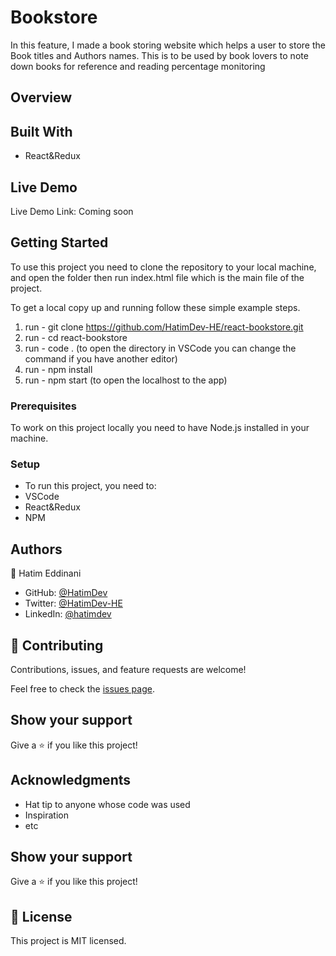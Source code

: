 # Bookstore

In this feature, I made a book storing website which helps a user to store the Book titles and Authors names. This is to be used by book lovers to note down books for reference and reading percentage monitoring
## Overview

## Built With

- React&Redux

## Live Demo

Live Demo Link: Coming soon

## Getting Started

To use this project you need to clone the repository to your local machine, and open the folder then run index.html file which is the main file of the project.

To get a local copy up and running follow these simple example steps.
1. run - git clone https://github.com/HatimDev-HE/react-bookstore.git
2. run - cd react-bookstore
3. run - code . (to open the directory in VSCode you can change the command if you have another editor)
4. run - npm install
5. run - npm start (to open the localhost to the app)

### Prerequisites

To work on this project locally you need to have Node.js installed in your machine.

### Setup
- To run this project, you need to:
- VSCode
- React&Redux
- NPM

## Authors

👤 Hatim Eddinani

- GitHub: [@HatimDev](https://twitter.com/HatimDev)
- Twitter: [@HatimDev-HE](https://github.com/HatimDev-HE)
- LinkedIn: [@hatimdev](https://www.linkedin.com/in/hatimdev/)

## 🤝 Contributing

Contributions, issues, and feature requests are welcome!

Feel free to check the [issues page](../../issues/).

## Show your support

Give a ⭐ if you like this project!

## Acknowledgments

- Hat tip to anyone whose code was used
- Inspiration
- etc

## Show your support

Give a ⭐️ if you like this project!

## 📝 License

This project is MIT licensed.
